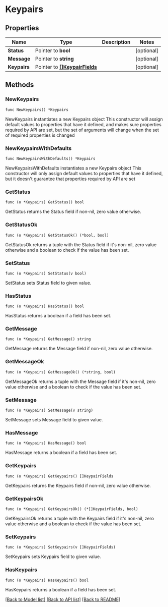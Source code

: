 # Keypairs

## Properties

Name | Type | Description | Notes
------------ | ------------- | ------------- | -------------
**Status** | Pointer to **bool** |  | [optional] 
**Message** | Pointer to **string** |  | [optional] 
**Keypairs** | Pointer to [**[]KeypairFields**](KeypairFields.md) |  | [optional] 

## Methods

### NewKeypairs

`func NewKeypairs() *Keypairs`

NewKeypairs instantiates a new Keypairs object
This constructor will assign default values to properties that have it defined,
and makes sure properties required by API are set, but the set of arguments
will change when the set of required properties is changed

### NewKeypairsWithDefaults

`func NewKeypairsWithDefaults() *Keypairs`

NewKeypairsWithDefaults instantiates a new Keypairs object
This constructor will only assign default values to properties that have it defined,
but it doesn't guarantee that properties required by API are set

### GetStatus

`func (o *Keypairs) GetStatus() bool`

GetStatus returns the Status field if non-nil, zero value otherwise.

### GetStatusOk

`func (o *Keypairs) GetStatusOk() (*bool, bool)`

GetStatusOk returns a tuple with the Status field if it's non-nil, zero value otherwise
and a boolean to check if the value has been set.

### SetStatus

`func (o *Keypairs) SetStatus(v bool)`

SetStatus sets Status field to given value.

### HasStatus

`func (o *Keypairs) HasStatus() bool`

HasStatus returns a boolean if a field has been set.

### GetMessage

`func (o *Keypairs) GetMessage() string`

GetMessage returns the Message field if non-nil, zero value otherwise.

### GetMessageOk

`func (o *Keypairs) GetMessageOk() (*string, bool)`

GetMessageOk returns a tuple with the Message field if it's non-nil, zero value otherwise
and a boolean to check if the value has been set.

### SetMessage

`func (o *Keypairs) SetMessage(v string)`

SetMessage sets Message field to given value.

### HasMessage

`func (o *Keypairs) HasMessage() bool`

HasMessage returns a boolean if a field has been set.

### GetKeypairs

`func (o *Keypairs) GetKeypairs() []KeypairFields`

GetKeypairs returns the Keypairs field if non-nil, zero value otherwise.

### GetKeypairsOk

`func (o *Keypairs) GetKeypairsOk() (*[]KeypairFields, bool)`

GetKeypairsOk returns a tuple with the Keypairs field if it's non-nil, zero value otherwise
and a boolean to check if the value has been set.

### SetKeypairs

`func (o *Keypairs) SetKeypairs(v []KeypairFields)`

SetKeypairs sets Keypairs field to given value.

### HasKeypairs

`func (o *Keypairs) HasKeypairs() bool`

HasKeypairs returns a boolean if a field has been set.


[[Back to Model list]](../README.md#documentation-for-models) [[Back to API list]](../README.md#documentation-for-api-endpoints) [[Back to README]](../README.md)


